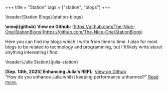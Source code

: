 +++
title = "Station"
tags = ["station", "blogs"]
+++

\header{Station Blogs}{station-blogs}

**\emoji{github} View on Github:** [https://github.com/The-Nice-One/StationBlogs](https://github.com/The-Nice-One/StationBlogs)

Here you can find my blogs which I write from time to time. I plan for most blogs to be related to technology and programming, but I'll likely write about anything interesting I find.

\header{Julia Station}{julia-station}

**[Sep. 14th, 2025] Enhancing Julia's REPL**: [View on Github](https://github.com/The-Nice-One/StationBlogs/tree/main/Julia/EnhancingJuliasREPL)\
"How do you enhance Julia whilst keeping performance unharmed?" [Read more.](/station/enhancing-julias-repl/index.html)
